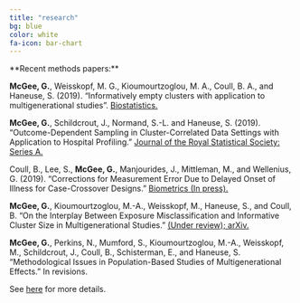 ```yaml
---
title: "research"
bg: blue
color: white
fa-icon: bar-chart
---
```



<div class="h4" style="left" markdown="1">
**Recent methods papers:**
</div>

**McGee, G.**, Weisskopf, M. G., Kioumourtzoglou, M. A., Coull, B. A., and Haneuse, S. (2019). “Informatively empty clusters with application to multigenerational studies”. <a href="https://doi.org/10.1093/biostatistics/kxz005" target="_blank">Biostatistics.</a>

**McGee, G.**, Schildcrout, J., Normand, S.-L. and Haneuse, S. (2019). “Outcome-Dependent Sampling in Cluster-Correlated Data Settings with Application to Hospital Profiling.” <a href="https://doi.org/10.1111/rssa.12503" target="_blank">Journal of the Royal Statistical Society: Series A.</a> 

Coull, B., Lee, S., **McGee, G.**, Manjourides, J., Mittleman, M., and Wellenius, G. (2019). “Corrections for Measurement Error Due to Delayed Onset of Illness for Case-Crossover Designs.” <a href="https://doi.org/10.1111/biom.13173" target="_blank">Biometrics (In press).</a> 

**McGee, G.**, Kioumourtzoglou, M.-A., Weisskopf, M., Haneuse, S., and Coull, B. “On the Interplay Between Exposure Misclassification and Informative Cluster Size in Multigenerational Studies.” <a href="https://arxiv.org/abs/1910.07438" target="_blank">(Under review); arXiv.</a> 

**McGee, G.**, Perkins, N., Mumford, S., Kioumourtzoglou, M.-A., Weisskopf, M., Schildcrout, J., Coull, B., Schisterman, E., and Haneuse, S. “Methodological Issues in Population-Based Studies of Multigenerational Effects.” In revisions. 

See <a href="img/cv.pdf" target="_blank">here</a> for more details.
